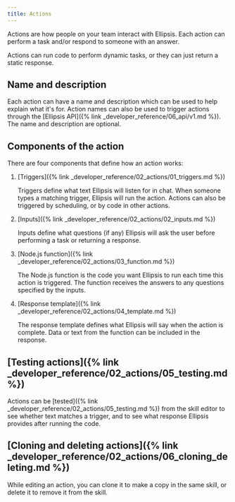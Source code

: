 ```yaml
---
title: Actions
---
```


Actions are how people on your team interact with Ellipsis. Each action can perform a task and/or respond to someone with an answer.

Actions can run code to perform dynamic tasks, or they can just return a static response.

## Name and description

Each action can have a name and description which can be used to help explain what it's for. Action names can also be used to trigger actions through the [Ellipsis API]({% link _developer_reference/06_api/v1.md %}). The name and description are optional.

## Components of the action

There are four components that define how an action works:

1. [Triggers]({% link _developer_reference/02_actions/01_triggers.md %})

    Triggers define what text Ellipsis will listen for in chat. When someone types a matching trigger, Ellipsis will run the action. Actions can also be triggered by scheduling, or by code in other actions.

2. [Inputs]({% link _developer_reference/02_actions/02_inputs.md %})

    Inputs define what questions (if any) Ellipsis will ask the user before performing a task or returning a response.

3. [Node.js function]({% link _developer_reference/02_actions/03_function.md %})

    The Node.js function is the code you want Ellipsis to run each time this action is triggered. The function receives the answers to any questions specified by the inputs.

4. [Response template]({% link _developer_reference/02_actions/04_template.md %})

    The response template defines what Ellipsis will say when the action is complete. Data or text from the function can be included in the response.

## [Testing actions]({% link _developer_reference/02_actions/05_testing.md %})

Actions can be [tested]({% link _developer_reference/02_actions/05_testing.md %}) from the skill editor to see whether text matches a trigger, and to see what response Ellipsis provides after running the code.

## [Cloning and deleting actions]({% link _developer_reference/02_actions/06_cloning_deleting.md %})

While editing an action, you can clone it to make a copy in the same skill, or delete it to remove it from the skill.

